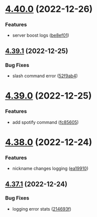 # [4.40.0](https://github.com/onesoft-sudo/sudobot/compare/v4.39.1...v4.40.0) (2022-12-26)


### Features

* server boost logs ([be8ef01](https://github.com/onesoft-sudo/sudobot/commit/be8ef01da628a7b6f011604a0c9e7542ec11f722))



## [4.39.1](https://github.com/onesoft-sudo/sudobot/compare/v4.39.0...v4.39.1) (2022-12-25)


### Bug Fixes

* slash command error ([52f9ab4](https://github.com/onesoft-sudo/sudobot/commit/52f9ab41925703d2807237edb15ce38d4ed455c1))



# [4.39.0](https://github.com/onesoft-sudo/sudobot/compare/v4.38.0...v4.39.0) (2022-12-25)


### Features

* add spotify command ([fc85605](https://github.com/onesoft-sudo/sudobot/commit/fc85605fdf4d57e5788400a939a81b9176369b43))



# [4.38.0](https://github.com/onesoft-sudo/sudobot/compare/v4.37.1...v4.38.0) (2022-12-24)


### Features

* nickname changes logging ([ea19910](https://github.com/onesoft-sudo/sudobot/commit/ea199101ebf74cf1ba9f465d70c10c2efabe83f0))



## [4.37.1](https://github.com/onesoft-sudo/sudobot/compare/v4.37.0...v4.37.1) (2022-12-24)


### Bug Fixes

* logging error stats ([214693f](https://github.com/onesoft-sudo/sudobot/commit/214693f1f2f9747b620fe581139c5311ac10002d))



